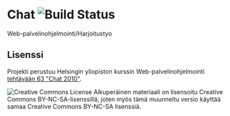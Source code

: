 # Chat ![Build Status][travis-ci]
Web-palvelinohjelmointi/Harjoitustyo

## Lisenssi
Projekti perustuu Helsingin yliopiston kurssin Web-palvelinohjelmointi [tehtävään 63 "Chat 2010"][T63]. 

![Creative Commons License][cc-by-nc-sa]
Alkuperäinen materiaali on lisensoitu Creative Commons BY-NC-SA-lisenssillä, joten myös tämä muunneltu versio käyttää samaa Creative Commons BY-NC-SA lisenssiä.

[T63]: http://web-palvelinohjelmointi.github.io/osa7.html#t-chat2010
[cc-by-nc-sa]: https://i.creativecommons.org/l/by-nc-sa/4.0/80x15.png "Creative Commons Attribution-NonCommercial-ShareAlike 4.0 International License"
[travis-ci]: https://travis-ci.org/riikonetr/Webpalvelinohjelmointi.svg?branch=kehitys "https://travis-ci.org/riikonetr/Webpalvelinohjelmointi"
